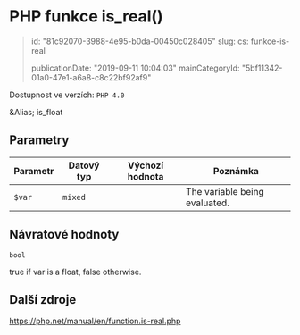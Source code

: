 PHP funkce is_real()
====================

> id: "81c92070-3988-4e95-b0da-00450c028405"
> slug:
> 	cs: funkce-is-real
> 
> publicationDate: "2019-09-11 10:04:03"
> mainCategoryId: "5bf11342-01a0-47e1-a6a8-c8c22bf92af9"

Dostupnost ve verzích: `PHP 4.0`

&Alias; <function>is_float</function>


Parametry
--------------

| Parametr | Datový typ | Výchozí hodnota | Poznámka |
|-----|-----|-----|-----|
| `$var` | `mixed` |  | The variable being evaluated. |


Návratové hodnoty
----------------

`bool`

true if var is a float,
false otherwise.

Další zdroje
------------

https://php.net/manual/en/function.is-real.php

